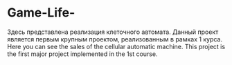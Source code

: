 # Game-Life-
Здесь представлена реализация клеточного автомата. Данный проект является первым крупным проектом, реализованным в рамках 1 курса.
Here you can see the sales of the cellular automatic machine. This project is the first major project implemented in the 1st course.
